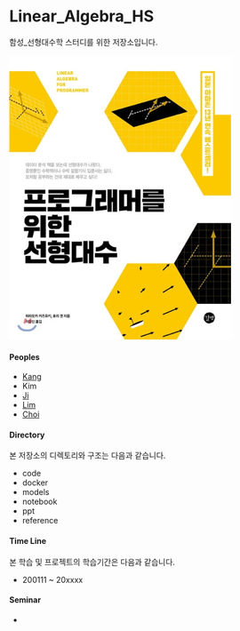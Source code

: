# Linear_Algebra_HS
함성_선형대수학 스터디를 위한 저장소입니다.



![프로그래머를 위한 선형대수](./reference/unnamed.jpg)



#### Peoples
+ [Kang](https://github.com/kyj0920)
+ Kim
+ [Ji](https://github.com/star6973)
+ [Lim](https://github.com/limhs1)
+ [Choi](https://github.com/kwangjunechoi7)


#### Directory
본 저장소의 디렉토리와 구조는 다음과 같습니다.
- code
- docker
- models
- notebook
- ppt
- reference

#### Time Line
본 학습 및 프로젝트의 학습기간은 다음과 같습니다.
  - 200111 ~ 20xxxx

#### Seminar
-
